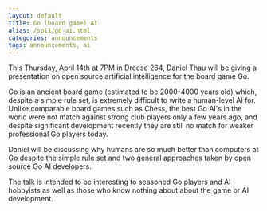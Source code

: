```yaml
---
layout: default
title: Go (board game) AI
alias: /sp11/go-ai.html
categories: announcements
tags: announcements, ai
---
```

This Thursday, April 14th at 7PM in Dreese 264, Daniel Thau will be giving a presentation on open source artificial intelligence for the board game Go.

Go is an ancient board game (estimated to be 2000-4000 years old) which, despite a simple rule set, is extremely difficult to write a human-level AI for.  Unlike comparable board games such as Chess, the best Go AI's in the world were not match against strong club players only a few years ago, and despite significant development recently they are still no match for weaker professional Go players today.

Daniel will be discussing why humans are so much better than computers at Go despite the simple rule set and two general approaches taken by open source Go AI developers.

The talk is intended to be interesting to seasoned Go players and AI hobbyists as well as those who know nothing about about the game or AI development.
